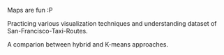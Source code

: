 Maps are fun :P

Practicing various visualization techniques and understanding dataset of San-Francisco-Taxi-Routes.

A comparion between hybrid and K-means approaches.

